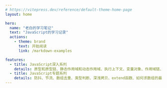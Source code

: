 ```yaml
---
# https://vitepress.dev/reference/default-theme-home-page
layout: home

hero:
  name: "老白的学习笔记"
  text: "JavaScript的学习记录"
  actions:
    - theme: brand
      text: 开始阅读
      link: /markdown-examples

features:
  - title: JavaScript深入系列
    details: 原型和原型链、静态作用域和动态作用域、执行上下文、变量对象、作用域链、this、闭包、参数传递、call和apply的模拟实现、bind的模拟实现、new的模拟实现、类数组对象和arguments、创建对象的方式、继承的方式、类型转换、事件循环
  - title: JavaScript专题系列
    details: 防抖、节流、数组去重、类型判断、深浅拷贝、extend函数、如何求数组的最大值和最小值、数组扁平化、数组中查找指定元素、jQuery中each的实现、判断两个对象相等、函数柯里化、偏函数、惰性函数、函数组合、函数记忆、递归、乱序、V8排序源码、花式表示26个字母
---
```

